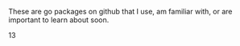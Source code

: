 
These are go packages on github that I use, am familiar with,
or are important to learn about soon.

13


